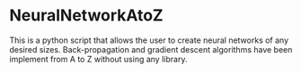 # NeuralNetworkAtoZ
This is a python script that allows the user to create neural networks of any desired sizes.  Back-propagation and gradient descent algorithms have been implement from A to Z without using any library.
